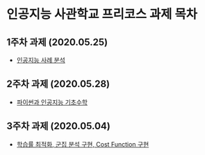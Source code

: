 # 인공지능 사관학교 프리코스 과제 목차

## 1주차 과제 (2020.05.25)
  - [인공지능 사례 분석](https://github.com/Choi-SeoYun/Gwangju-AI-Academy/blob/master/HW1.ipynb)
  
## 2주차 과제 (2020.05.28)
  - [파이썬과 인공지능 기초수학](https://github.com/Choi-SeoYun/Gwangju-AI-Academy/blob/master/2%EC%A3%BC%EC%B0%A8%EA%B3%BC%EC%A0%9C.ipynb)

## 3주차 과제 (2020.05.04)
  - [학습률 최적화, 군집 분석 구현, Cost Function 구현](https://github.com/Choi-SeoYun/Gwangju-AI-Academy/blob/master/3%EC%A3%BC%EC%B0%A8_%EA%B3%BC%EC%A0%9C.ipynb)
